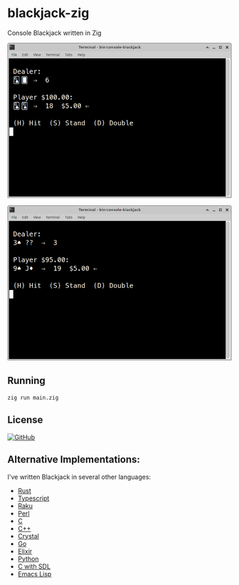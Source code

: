 # blackjack-zig

Console Blackjack written in Zig

![Blackjack](https://raw.githubusercontent.com/gdonald/blackjack-zig/master/ss2.png)

![Blackjack](https://raw.githubusercontent.com/gdonald/blackjack-zig/master/ss1.png)

## Running

```sh
zig run main.zig
```

## License

[![GitHub](https://img.shields.io/github/license/gdonald/blackjack-zig?color=aa0000)](https://github.com/gdonald/blackjack-zig/blob/master/LICENSE)

## Alternative Implementations:

I've written Blackjack in several other languages:

- [Rust](https://github.com/gdonald/console-blackjack-rust)
- [Typescript](https://github.com/gdonald/blackjack-js)
- [Raku](https://github.com/gdonald/Console-Blackjack)
- [Perl](https://github.com/gdonald/console-blackjack-perl)
- [C](https://github.com/gdonald/blackjack-c)
- [C++](https://github.com/gdonald/blackjack-cpp)
- [Crystal](https://github.com/gdonald/blackjack-cr)
- [Go](https://github.com/gdonald/blackjack-go)
- [Elixir](https://github.com/gdonald/blackjack-ex)
- [Python](https://github.com/gdonald/blackjack-py)
- [C with SDL](https://github.com/gdonald/blackjack-c-sdl)
- [Emacs Lisp](https://github.com/gdonald/blackjack-el)

